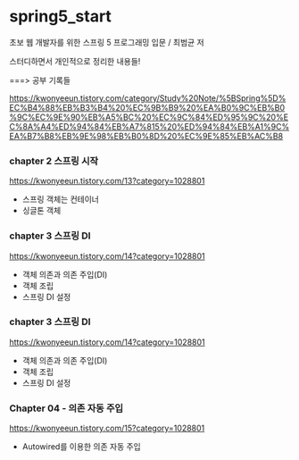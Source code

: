 # spring5_start

초보 웹 개발자를 위한 스프링 5 프로그래밍 입문 / 최범균 저

스터디하면서 개인적으로 정리한 내용들!

===> 공부 기록들 

https://kwonyeeun.tistory.com/category/Study%20Note/%5BSpring%5D%EC%B4%88%EB%B3%B4%20%EC%9B%B9%20%EA%B0%9C%EB%B0%9C%EC%9E%90%EB%A5%BC%20%EC%9C%84%ED%95%9C%20%EC%8A%A4%ED%94%84%EB%A7%815%20%ED%94%84%EB%A1%9C%EA%B7%B8%EB%9E%98%EB%B0%8D%20%EC%9E%85%EB%AC%B8


### chapter 2 스프링 시작

https://kwonyeeun.tistory.com/13?category=1028801

 - 스프링 객체는 컨테이너
 - 싱글톤 객체

 

### chapter 3 스프링 DI

https://kwonyeeun.tistory.com/14?category=1028801

 - 객체 의존과 의존 주입(DI)
 - 객체 조립
 - 스프링 DI 설정
 
 
 ### chapter 3 스프링 DI

https://kwonyeeun.tistory.com/14?category=1028801

 - 객체 의존과 의존 주입(DI)
 - 객체 조립
 - 스프링 DI 설정
 
 
 ### Chapter 04 - 의존 자동 주입

https://kwonyeeun.tistory.com/15?category=1028801

- Autowired를 이용한 의존 자동 주입
 
 
 
 
